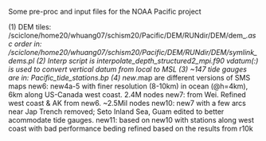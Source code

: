 Some pre-proc and input files for the NOAA Pacific project

(1) DEM tiles: /sciclone/home20/whuang07/schism20/Pacific/DEM/RUNdir/DEM/dem_*.asc
     order in: /sciclone/home20/whuang07/schism20/Pacific/DEM/RUNdir/DEM/symlink_dems.pl 
(2) Interp script is interpolate_depth_structured2_mpi.f90
      vdatum(:) is used to convert vertical datum from local to MSL
(3) ~147 tide gauges are in: Pacific_tide_stations.bp
(4) new*.map are different versions of SMS maps
      new6: new4a-5 with finer resolution (8-10km) in ocean (@h=4km), 6km along US-Canada west coast. 2.4M nodes
      new7: from Wei. Refined west coast & AK from new6. ~2.5Mil nodes
      new10: new7 with a few arcs near Jap Trench removed; Seto Inland Sea, Guam edited to better acommodate
             tide gauges.
      new11: based on new10 with stations along west coast with bad performance beding refined based on the results from r10k

